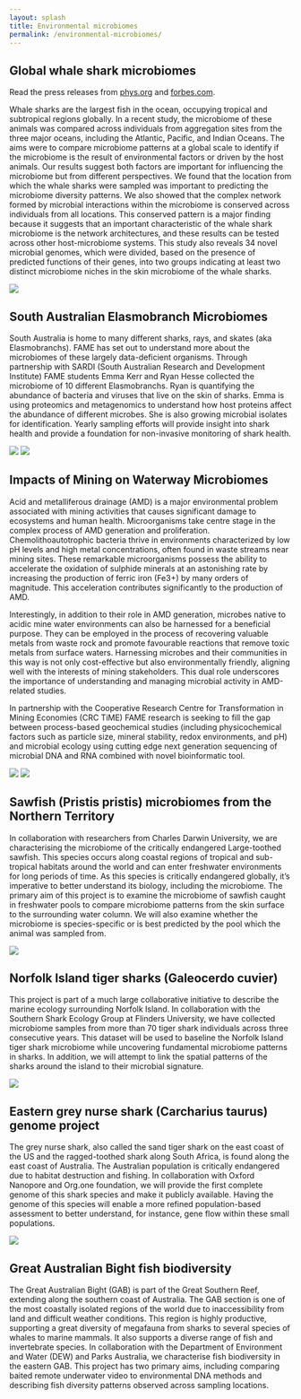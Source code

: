 ```yaml
---
layout: splash
title: Environmental microbiomes
permalink: /environmental-microbiomes/
---
```


## Global whale shark microbiomes

Read the press releases from [phys.org](https://phys.org/news/2023-08-whale-shark-health-habitat-dietand.html)
and [forbes.com](https://www.forbes.com/sites/melissacristinamarquez/2023/08/30/unveiling-the-microscopic-universe-of-whale-sharks/?sh=4f6d3cc142fb).

Whale sharks are the largest fish in the ocean, occupying tropical and subtropical regions globally. In a recent study, the microbiome of these animals was compared across individuals from aggregation sites from the three major oceans, including the Atlantic, Pacific, and Indian Oceans. The aims were to compare microbiome patterns at a global scale to identify if the microbiome is the result of environmental factors or driven by the host animals. Our results suggest both factors are important for influencing the microbiome but from different perspectives. We found that the location from which the whale sharks were sampled was important to predicting the microbiome diversity patterns. We also showed that the complex network formed by microbial interactions within the microbiome is conserved across individuals from all locations. This conserved pattern is a major finding because it suggests that an important characteristic of the whale shark microbiome is the network architectures, and these results can be tested across other host-microbiome systems. This study also reveals 34 novel microbial genomes, which were divided, based on the presence of predicted functions of their genes, into two groups indicating at least two distinct microbiome niches in the skin microbiome of the whale sharks.

![](/assets/images/whaleshark.jpeg)

## South Australian Elasmobranch Microbiomes 

South Australia is home to many different sharks, rays, and skates (aka Elasmobranchs). FAME has set out to understand more about the microbiomes of these largely data-deficient organisms. Through partnership with SARDI (South Australian Research and Development Institute) FAME students Emma Kerr and Ryan Hesse collected the microbiome of 10 different Elasmobranchs. Ryan is quantifying the abundance of bacteria and viruses that live on the skin of sharks. Emma is using proteomics and metagenomics to understand how host proteins affect the abundance of different microbes. She is also growing microbial isolates for identification. Yearly sampling efforts will provide insight into shark health and provide a foundation for non-invasive monitoring of shark health.

![](/assets/images/elasmo1.jpg)
![](/assets/images/elasmo2.jpg)

## Impacts of Mining on Waterway Microbiomes

Acid and metalliferous drainage (AMD) is a major environmental problem associated with mining activities that causes significant damage to ecosystems and human health. Microorganisms take centre stage in the complex process of AMD generation and proliferation. Chemolithoautotrophic bacteria thrive in environments characterized by low pH levels and high metal concentrations, often found in waste streams near mining sites. These remarkable microorganisms possess the ability to accelerate the oxidation of sulphide minerals at an astonishing rate by increasing the production of ferric iron (Fe3+) by many orders of magnitude. This acceleration contributes significantly to the production of AMD.

Interestingly, in addition to their role in AMD generation, microbes native to acidic mine water environments can also be harnessed for a beneficial purpose. They can be employed in the process of recovering valuable metals from waste rock and promote favourable reactions that remove toxic metals from surface waters. Harnessing microbes and their communities in this way is not only cost-effective but also environmentally friendly, aligning well with the interests of mining stakeholders. This dual role underscores the importance of understanding and managing microbial activity in AMD-related studies.

In partnership with the Cooperative Research Centre for Transformation in Mining Economies (CRC TiME) FAME research is seeking to fill the gap between process-based geochemical studies (including physicochemical factors such as particle size, mineral stability, redox environments, and pH) and microbial ecology using cutting edge next generation sequencing of microbial DNA and RNA combined with novel bioinformatic tool.

![](/assets/images/mining1.jpeg)
![](/assets/images/mining2.jpeg)

## Sawfish (Pristis pristis) microbiomes from the Northern Territory

In collaboration with researchers from Charles Darwin University, we are characterising the microbiome of the critically endangered Large-toothed sawfish. This species occurs along coastal regions of tropical and sub-tropical habitats around the world and can enter freshwater environments for long periods of time. As this species is critically endangered globally, it’s imperative to better understand its biology, including the microbiome. The primary aim of this project is to examine the microbiome of sawfish caught in freshwater pools to compare microbiome patterns from the skin surface to the surrounding water column. We will also examine whether the microbiome is species-specific or is best predicted by the pool which the animal was sampled from.

![](/assets/images/sawfish.jpg)

## Norfolk Island tiger sharks (Galeocerdo cuvier)

This project is part of a much large collaborative initiative to describe the marine ecology surrounding Norfolk Island. In collaboration with the Southern Shark Ecology Group at Flinders University, we have collected microbiome samples from more than 70 tiger shark individuals across three consecutive years. This dataset will be used to baseline the Norfolk Island tiger shark microbiome while uncovering fundamental microbiome patterns in sharks. In addition, we will attempt to link the spatial patterns of the sharks around the island to their microbial signature.

![](/assets/images/tigershark.jpg)

## Eastern grey nurse shark (Carcharius taurus) genome project

The grey nurse shark, also called the sand tiger shark on the east coast of the US and the ragged-toothed shark along South Africa, is found along the east coast of Australia. The Australian population is critically endangered due to habitat destruction and fishing. In collaboration with Oxford Nanopore and Org.one foundation, we will provide the first complete genome of this shark species and make it publicly available. Having the genome of this species will enable a more refined population-based assessment to better understand, for instance, gene flow within these small populations.

![](/assets/images/fishmike.jpg)

## Great Australian Bight fish biodiversity

The Great Australian Bight (GAB) is part of the Great Southern Reef, extending along the southern coast of Australia. The GAB section is one of the most coastally isolated regions of the world due to inaccessibility from land and difficult weather conditions. This region is highly productive, supporting a great diversity of megafauna from sharks to several species of whales to marine mammals. It also supports a diverse range of fish and invertebrate species. In collaboration with the Department of Environment and Water (DEW) and Parks Australia, we characterise fish biodiversity in the eastern GAB. This project has two primary aims, including comparing baited remote underwater video to environmental DNA methods and describing fish diversity patterns observed across sampling locations.

